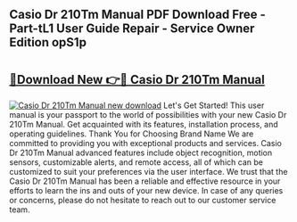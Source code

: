 ## Casio Dr 210Tm Manual PDF Download Free - Part-tL1 User Guide Repair - Service Owner Edition opS1p

# <h2><a href="http://bc11057.oget.top/?id=Casio+Dr+210Tm+Manual">🔗Download New 👉🔴 Casio Dr 210Tm Manual</a></h2>

[![Casio Dr 210Tm Manual new download](https://i.imgur.com/5g1atiW.png)](http://bc11057.oget.top/?id=Casio+Dr+210Tm+Manual)
Let's Get Started! This user manual is your passport to the world of possibilities with your new Casio Dr 210Tm Manual. Get acquainted with its features, installation process, and operating guidelines. Thank You for Choosing Brand Name We are committed to providing you with exceptional products and services. Casio Dr 210Tm Manual advanced features include object recognition, motion sensors, customizable alerts, and remote access, all of which can be customized to suit your preferences via the user interface. We trust that the Casio Dr 210Tm Manual has been a reliable and effective resource in your efforts to learn the ins and outs of your new device. In case of any queries or concerns, please do not hesitate to reach out to our customer service team.
